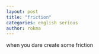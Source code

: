 ```yaml
---
layout: post
title: "friction"
categories: english serious
author: rokma
---
```


when you dare create some friction
